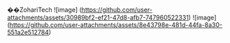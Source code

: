��Z o h a r i T e c h 
![image]
(https://github.com/user-attachments/assets/30989bf2-ef21-47d8-afb7-747960522331)
![image]
(https://github.com/user-attachments/assets/8e43798e-481d-44fa-8a30-551a2e512784)

 
 
